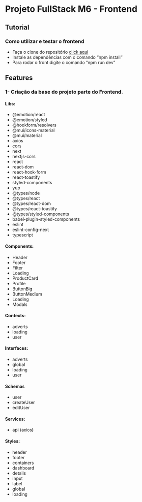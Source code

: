 # Projeto FullStack M6 - Frontend

## Tutorial

### Como utilizar e testar o frontend

- Faça o clone do repositório [click aqui](https://github.com/groupZeroSeven/project-fullstack-frontend)
- Instale as dependências com o comando “npm install”
- Para rodar o front digite o comando “npm run dev”

## Features

### 1- Criação da base do projeto parte do Frontend.

#### Libs:

- @emotion/react
- @emotion/styled
- @hookform/resolvers
- @mui/icons-material
- @mui/material
- axios
- cors
- next
- nextjs-cors
- react
- react-dom
- react-hook-form
- react-toastify
- styled-components
- yup
- @types/node
- @types/react
- @types/react-dom
- @types/react-toastify
- @types/styled-components
- babel-plugin-styled-components
- eslint
- eslint-config-next
- typescript

#### Components:

- Header
- Footer
- Filter
- Loading
- ProductCard
- Profile
- ButtonBig
- ButtonMedium
- Loading
- Modals

#### Contexts:

- adverts
- loading
- user

#### Interfaces:

- adverts
- global
- loading
- user

#### Schemas

- user
- createUser
- editUser

#### Services:

- api (axios)

#### Styles:

- header
- footer
- containers
- dashboard
- details
- input
- label
- global
- loading
